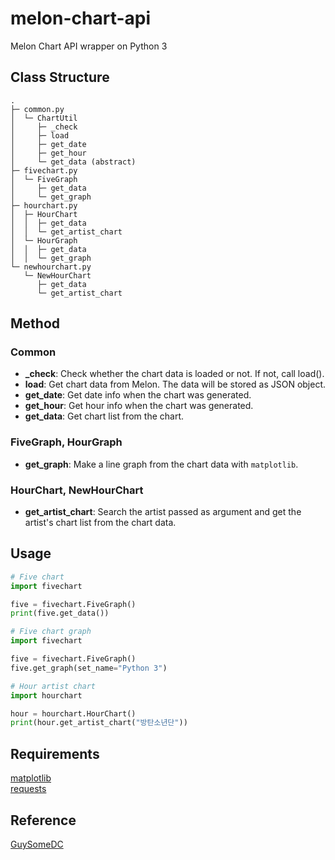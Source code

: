 # melon-chart-api

Melon Chart API wrapper on Python 3

## Class Structure
```
.
├─ common.py
│  └─ ChartUtil
│     ├─ _check
│     ├─ load
│     ├─ get_date
│     ├─ get_hour
│     └─ get_data (abstract)
├─ fivechart.py
│  └─ FiveGraph
│     ├─ get_data
│     └─ get_graph
├─ hourchart.py
│  ├─ HourChart
│  │  ├─ get_data
│  │  └─ get_artist_chart
│  └─ HourGraph
│  │  ├─ get_data
│  │  └─ get_graph
└─ newhourchart.py
   └─ NewHourChart
      ├─ get_data
      └─ get_artist_chart
```

## Method
### Common
- **_check**: Check whether the chart data is loaded or not. If not, call load().
- **load**: Get chart data from Melon. The data will be stored as JSON object.
- **get_date**: Get date info when the chart was generated.
- **get_hour**: Get hour info when the chart was generated.
- **get_data**: Get chart list from the chart.

### FiveGraph, HourGraph
- **get_graph**: Make a line graph from the chart data with `matplotlib`.

### HourChart, NewHourChart
- **get_artist_chart**: Search the artist passed as argument and get the artist's chart list from the chart data.

## Usage
```Python
# Five chart
import fivechart

five = fivechart.FiveGraph()
print(five.get_data())

# Five chart graph
import fivechart

five = fivechart.FiveGraph()
five.get_graph(set_name="Python 3")

# Hour artist chart
import hourchart

hour = hourchart.HourChart()
print(hour.get_artist_chart("방탄소년단"))
```

## Requirements
[matplotlib](https://pypi.org/project/matplotlib/)  
[requests](https://pypi.org/project/requests/)

## Reference
[GuySomeDC](https://github.com/GuySomeDC/melon-chart-api)
